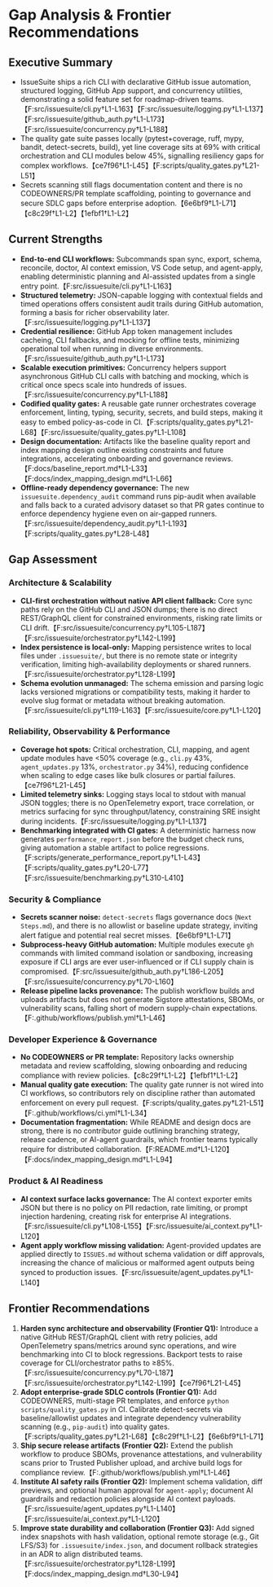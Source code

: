 # Gap Analysis & Frontier Recommendations

## Executive Summary
- IssueSuite ships a rich CLI with declarative GitHub issue automation, structured logging, GitHub App support, and concurrency utilities, demonstrating a solid feature set for roadmap-driven teams.【F:src/issuesuite/cli.py†L1-L163】【F:src/issuesuite/logging.py†L1-L137】【F:src/issuesuite/github_auth.py†L1-L173】【F:src/issuesuite/concurrency.py†L1-L188】
- The quality gate suite passes locally (pytest+coverage, ruff, mypy, bandit, detect-secrets, build), yet line coverage sits at 69% with critical orchestration and CLI modules below 45%, signalling resiliency gaps for complex workflows.【ce7f96†L1-L45】【F:scripts/quality_gates.py†L21-L51】
- Secrets scanning still flags documentation content and there is no CODEOWNERS/PR template scaffolding, pointing to governance and secure SDLC gaps before enterprise adoption.【6e6bf9†L1-L71】【c8c29f†L1-L2】【1efbf1†L1-L2】

## Current Strengths
- **End-to-end CLI workflows:** Subcommands span sync, export, schema, reconcile, doctor, AI context emission, VS Code setup, and agent-apply, enabling deterministic planning and AI-assisted updates from a single entry point.【F:src/issuesuite/cli.py†L1-L163】
- **Structured telemetry:** JSON-capable logging with contextual fields and timed operations offers consistent audit trails during GitHub automation, forming a basis for richer observability later.【F:src/issuesuite/logging.py†L1-L137】
- **Credential resilience:** GitHub App token management includes cacheing, CLI fallbacks, and mocking for offline tests, minimizing operational toil when running in diverse environments.【F:src/issuesuite/github_auth.py†L1-L173】
- **Scalable execution primitives:** Concurrency helpers support asynchronous GitHub CLI calls with batching and mocking, which is critical once specs scale into hundreds of issues.【F:src/issuesuite/concurrency.py†L1-L188】
- **Codified quality gates:** A reusable gate runner orchestrates coverage enforcement, linting, typing, security, secrets, and build steps, making it easy to embed policy-as-code in CI.【F:scripts/quality_gates.py†L21-L68】【F:src/issuesuite/quality_gates.py†L1-L108】
- **Design documentation:** Artifacts like the baseline quality report and index mapping design outline existing constraints and future integrations, accelerating onboarding and governance reviews.【F:docs/baseline_report.md†L1-L33】【F:docs/index_mapping_design.md†L1-L66】
- **Offline-ready dependency governance:** The new `issuesuite.dependency_audit` command runs pip-audit when available and falls back to a curated advisory dataset so that PR gates continue to enforce dependency hygiene even on air-gapped runners.【F:src/issuesuite/dependency_audit.py†L1-L193】【F:scripts/quality_gates.py†L28-L48】

## Gap Assessment
### Architecture & Scalability
- **CLI-first orchestration without native API client fallback:** Core sync paths rely on the GitHub CLI and JSON dumps; there is no direct REST/GraphQL client for constrained environments, risking rate limits or CLI drift.【F:src/issuesuite/concurrency.py†L105-L187】【F:src/issuesuite/orchestrator.py†L142-L199】
- **Index persistence is local-only:** Mapping persistence writes to local files under `.issuesuite/`, but there is no remote state or integrity verification, limiting high-availability deployments or shared runners.【F:src/issuesuite/orchestrator.py†L128-L199】
- **Schema evolution unmanaged:** The schema emission and parsing logic lacks versioned migrations or compatibility tests, making it harder to evolve slug format or metadata without breaking automation.【F:src/issuesuite/cli.py†L119-L163】【F:src/issuesuite/core.py†L1-L120】

### Reliability, Observability & Performance
- **Coverage hot spots:** Critical orchestration, CLI, mapping, and agent update modules have <50% coverage (e.g., `cli.py` 43%, `agent_updates.py` 13%, `orchestrator.py` 34%), reducing confidence when scaling to edge cases like bulk closures or partial failures.【ce7f96†L21-L45】
- **Limited telemetry sinks:** Logging stays local to stdout with manual JSON toggles; there is no OpenTelemetry export, trace correlation, or metrics surfacing for sync throughput/latency, constraining SRE insight during incidents.【F:src/issuesuite/logging.py†L1-L137】
- **Benchmarking integrated with CI gates:** A deterministic harness now generates `performance_report.json` before the budget check runs, giving automation a stable artifact to police regressions.【F:scripts/generate_performance_report.py†L1-L43】【F:scripts/quality_gates.py†L20-L77】【F:src/issuesuite/benchmarking.py†L310-L410】

### Security & Compliance
- **Secrets scanner noise:** `detect-secrets` flags governance docs (`Next Steps.md`), and there is no allowlist or baseline update strategy, inviting alert fatigue and potential real secret misses.【6e6bf9†L1-L71】
- **Subprocess-heavy GitHub automation:** Multiple modules execute `gh` commands with limited command isolation or sandboxing, increasing exposure if CLI args are ever user-influenced or if CLI supply chain is compromised.【F:src/issuesuite/github_auth.py†L186-L205】【F:src/issuesuite/concurrency.py†L70-L160】
- **Release pipeline lacks provenance:** The publish workflow builds and uploads artifacts but does not generate Sigstore attestations, SBOMs, or vulnerability scans, falling short of modern supply-chain expectations.【F:.github/workflows/publish.yml†L1-L46】

### Developer Experience & Governance
- **No CODEOWNERS or PR template:** Repository lacks ownership metadata and review scaffolding, slowing onboarding and reducing compliance with review policies.【c8c29f†L1-L2】【1efbf1†L1-L2】
- **Manual quality gate execution:** The quality gate runner is not wired into CI workflows, so contributors rely on discipline rather than automated enforcement on every pull request.【F:scripts/quality_gates.py†L21-L51】【F:.github/workflows/ci.yml†L1-L34】
- **Documentation fragmentation:** While README and design docs are strong, there is no contributor guide outlining branching strategy, release cadence, or AI-agent guardrails, which frontier teams typically require for distributed collaboration.【F:README.md†L1-L120】【F:docs/index_mapping_design.md†L1-L94】

### Product & AI Readiness
- **AI context surface lacks governance:** The AI context exporter emits JSON but there is no policy on PII redaction, rate limiting, or prompt injection hardening, creating risk for enterprise AI integrations.【F:src/issuesuite/cli.py†L108-L155】【F:src/issuesuite/ai_context.py†L1-L120】
- **Agent apply workflow missing validation:** Agent-provided updates are applied directly to `ISSUES.md` without schema validation or diff approvals, increasing the chance of malicious or malformed agent outputs being synced to production issues.【F:src/issuesuite/agent_updates.py†L1-L140】

## Frontier Recommendations
1. **Harden sync architecture and observability (Frontier Q1):** Introduce a native GitHub REST/GraphQL client with retry policies, add OpenTelemetry spans/metrics around sync operations, and wire benchmarking into CI to block regressions. Backport tests to raise coverage for CLI/orchestrator paths to ≥85%.【F:src/issuesuite/concurrency.py†L70-L187】【F:src/issuesuite/orchestrator.py†L142-L199】【ce7f96†L21-L45】
2. **Adopt enterprise-grade SDLC controls (Frontier Q1):** Add CODEOWNERS, multi-stage PR templates, and enforce `python scripts/quality_gates.py` in CI. Calibrate detect-secrets via baseline/allowlist updates and integrate dependency vulnerability scanning (e.g., `pip-audit`) into quality gates.【F:scripts/quality_gates.py†L21-L68】【c8c29f†L1-L2】【6e6bf9†L1-L71】
3. **Ship secure release artifacts (Frontier Q2):** Extend the publish workflow to produce SBOMs, provenance attestations, and vulnerability scans prior to Trusted Publisher upload, and archive build logs for compliance review.【F:.github/workflows/publish.yml†L1-L46】
4. **Institute AI safety rails (Frontier Q2):** Implement schema validation, diff previews, and optional human approval for `agent-apply`; document AI guardrails and redaction policies alongside AI context payloads.【F:src/issuesuite/agent_updates.py†L1-L140】【F:src/issuesuite/ai_context.py†L1-L120】
5. **Improve state durability and collaboration (Frontier Q3):** Add signed index snapshots with hash validation, optional remote storage (e.g., Git LFS/S3) for `.issuesuite/index.json`, and document rollback strategies in an ADR to align distributed teams.【F:src/issuesuite/orchestrator.py†L128-L199】【F:docs/index_mapping_design.md†L30-L94】
